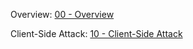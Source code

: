 Overview: [00 - Overview](Exam/AD%20Set/Client%201/00%20-%20Overview.md)

Client-Side Attack: [10 - Client-Side Attack](10%20-%20Client-Side%20Attack.md)